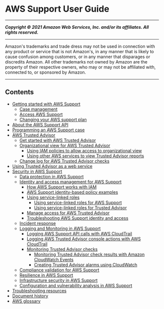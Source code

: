 # AWS Support User Guide

-----
*****Copyright &copy; 2021 Amazon Web Services, Inc. and/or its affiliates. All rights reserved.*****

-----
Amazon's trademarks and trade dress may not be used in 
     connection with any product or service that is not Amazon's, 
     in any manner that is likely to cause confusion among customers, 
     or in any manner that disparages or discredits Amazon. All other 
     trademarks not owned by Amazon are the property of their respective
     owners, who may or may not be affiliated with, connected to, or 
     sponsored by Amazon.

-----
## Contents
+ [Getting started with AWS Support](getting-started.md)
   + [Case management](case-management.md)
   + [Access AWS Support](accessing-support.md)
   + [Changing your AWS support plan](changing-support-plans.md)
+ [About the AWS Support API](Welcome.md)
+ [Programming an AWS Support case](Case_Life_Cycle.md)
+ [AWS Trusted Advisor](trusted-advisor.md)
   + [Get started with AWS Trusted Advisor](get-started-with-aws-trusted-advisor.md)
   + [Organizational view for AWS Trusted Advisor](organizational-view.md)
      + [Using IAM policies to allow access to organizational view](organizational-view-iam-policies.md)
      + [Using other AWS services to view Trusted Advisor reports](use-other-aws-services-with-trusted-advisor-reports.md)
   + [Change log for AWS Trusted Advisor checks](aws-trusted-advisor-change-log.md)
+ [Using Trusted Advisor as a web service](trustedadvisor.md)
+ [Security in AWS Support](security.md)
   + [Data protection in AWS Support](data-protection.md)
   + [Identity and access management for AWS Support](security-iam.md)
      + [How AWS Support works with IAM](security_iam_service-with-iam.md)
      + [AWS Support identity-based policy examples](security_iam_id-based-policy-examples.md)
      + [Using service-linked roles](using-service-linked-roles-intro.md)
         + [Using service-linked roles for AWS Support](using-service-linked-roles-sup.md)
         + [Using service-linked roles for Trusted Advisor](using-service-linked-roles-ta.md)
      + [Manage access for AWS Trusted Advisor](security-trusted-advisor.md)
      + [Troubleshooting AWS Support identity and access](security_iam_troubleshoot.md)
   + [Incident response](incident-response.md)
   + [Logging and Monitoring in AWS Support](monitoring-overview.md)
      + [Logging AWS Support API calls with AWS CloudTrail](logging-using-cloudtrail.md)
      + [Logging AWS Trusted Advisor console actions with AWS CloudTrail](logging-using-cloudtrail-for-aws-trusted-advisor.md)
      + [Monitoring Trusted Advisor checks](cloudwatch-ta.md)
         + [Monitoring Trusted Advisor check results with Amazon CloudWatch Events](cloudwatch-events-ta.md)
         + [Creating Trusted Advisor alarms using CloudWatch](cloudwatch-metrics-ta.md)
   + [Compliance validation for AWS Support](support-compliance.md)
   + [Resilience in AWS Support](disaster-recovery-resiliency.md)
   + [Infrastructure security in AWS Support](infrastructure-security.md)
   + [Configuration and vulnerability analysis in AWS Support](vulnerability-analysis-and-management.md)
+ [Troubleshooting resources](troubleshooting.md)
+ [Document history](History.md)
+ [AWS glossary](glossary.md)